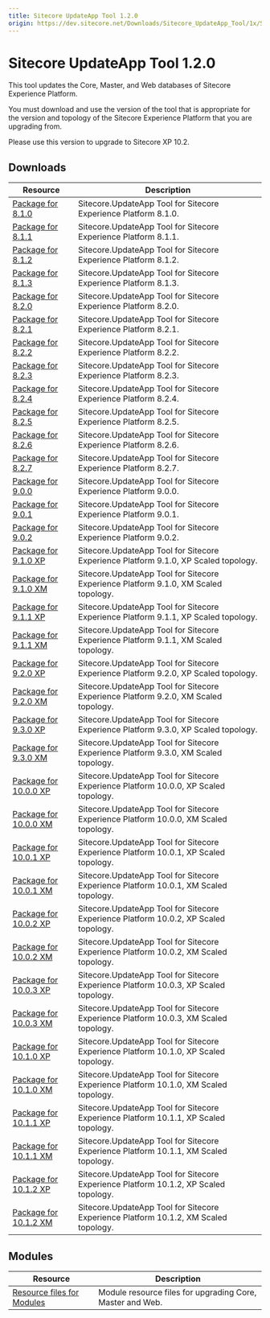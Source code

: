```yaml
---
title: Sitecore UpdateApp Tool 1.2.0
origin: https://dev.sitecore.net/Downloads/Sitecore_UpdateApp_Tool/1x/Sitecore_UpdateApp_Tool_120
---
```


# Sitecore UpdateApp Tool 1.2.0

This tool updates the Core, Master, and Web databases of Sitecore Experience Platform.

You must download and use the version of the tool that is appropriate for the version and topology of the Sitecore Experience Platform that you are upgrading from.

  <Alert variant='warning' mb={4}>
    <AlertIcon />
    Please use this version to upgrade to Sitecore XP 10.2.
  </Alert>
  

## Downloads

 | Resource | Description |
 | --- | --- |
 | [Package for 8.1.0](https://sitecoredev.azureedge.net/~/media/F7076598D7814426BC5D072EB7E237E9.ashx?date=20211101T134935) | Sitecore.UpdateApp Tool for Sitecore Experience Platform 8.1.0. |
 | [Package for 8.1.1](https://sitecoredev.azureedge.net/~/media/0865C515F7CC4A60A66F999EA087E8F0.ashx?date=20211101T134935) | Sitecore.UpdateApp Tool for Sitecore Experience Platform 8.1.1. |
 | [Package for 8.1.2](https://sitecoredev.azureedge.net/~/media/FAF83B0B165748EAAE0BD5AAD330FFE1.ashx?date=20211101T134935) | Sitecore.UpdateApp Tool for Sitecore Experience Platform 8.1.2. |
 | [Package for 8.1.3](https://sitecoredev.azureedge.net/~/media/F24AE5050EFA486F82122F579F0D1687.ashx?date=20211101T134936) | Sitecore.UpdateApp Tool for Sitecore Experience Platform 8.1.3. |
 | [Package for 8.2.0](https://sitecoredev.azureedge.net/~/media/275CA091622144A29CF60495F7D60DCA.ashx?date=20211101T135049) | Sitecore.UpdateApp Tool for Sitecore Experience Platform 8.2.0. |
 | [Package for 8.2.1](https://sitecoredev.azureedge.net/~/media/E2DD13E8BF2D4AFAA666A1EBDE166503.ashx?date=20211101T135050) | Sitecore.UpdateApp Tool for Sitecore Experience Platform 8.2.1. |
 | [Package for 8.2.2](https://sitecoredev.azureedge.net/~/media/20E2D200522544178AE46EDD20B5435D.ashx?date=20211101T135050) | Sitecore.UpdateApp Tool for Sitecore Experience Platform 8.2.2. |
 | [Package for 8.2.3](https://sitecoredev.azureedge.net/~/media/CD131A1CC7214FCB8B36679E30E6DC24.ashx?date=20211101T135050) | Sitecore.UpdateApp Tool for Sitecore Experience Platform 8.2.3. |
 | [Package for 8.2.4](https://sitecoredev.azureedge.net/~/media/B901E58F177C41CEB176B8345EDF97D8.ashx?date=20211101T135051) | Sitecore.UpdateApp Tool for Sitecore Experience Platform 8.2.4. |
 | [Package for 8.2.5](https://sitecoredev.azureedge.net/~/media/8AFABE52F42E406DB65A61253C8F4C78.ashx?date=20211101T135051) | Sitecore.UpdateApp Tool for Sitecore Experience Platform 8.2.5. |
 | [Package for 8.2.6](https://sitecoredev.azureedge.net/~/media/C7332E52897141A9B03B047C2BEA9AC1.ashx?date=20211101T135051) | Sitecore.UpdateApp Tool for Sitecore Experience Platform 8.2.6. |
 | [Package for 8.2.7](https://sitecoredev.azureedge.net/~/media/C14774FEA0D9429DAE240CBEA11C3B21.ashx?date=20211101T135052) | Sitecore.UpdateApp Tool for Sitecore Experience Platform 8.2.7. |
 | [Package for 9.0.0](https://sitecoredev.azureedge.net/~/media/42CA38B1513047E2B11FC7FF8F3F32F2.ashx?date=20211101T135125) | Sitecore.UpdateApp Tool for Sitecore Experience Platform 9.0.0. |
 | [Package for 9.0.1](https://sitecoredev.azureedge.net/~/media/6875FEECB7D64F44AD211729EE77F290.ashx?date=20211101T135126) | Sitecore.UpdateApp Tool for Sitecore Experience Platform 9.0.1. |
 | [Package for 9.0.2](https://sitecoredev.azureedge.net/~/media/58326E70BA0E4384B1E0F52923A84A85.ashx?date=20211101T135126) | Sitecore.UpdateApp Tool for Sitecore Experience Platform 9.0.2. |
 | [Package for 9.1.0 XP](https://sitecoredev.azureedge.net/~/media/EF886AEFB6434E21BD5BD0911264CB19.ashx?date=20211101T135221) | Sitecore.UpdateApp Tool for Sitecore Experience Platform 9.1.0, XP Scaled topology. |
 | [Package for 9.1.0 XM](https://sitecoredev.azureedge.net/~/media/995FBFDBE4C641A3BD9D07E79C859D45.ashx?date=20211101T135221) | Sitecore.UpdateApp Tool for Sitecore Experience Platform 9.1.0, XM Scaled topology. |
 | [Package for 9.1.1 XP](https://sitecoredev.azureedge.net/~/media/023BA613E155436C9A859AA0037D0388.ashx?date=20211101T135222) | Sitecore.UpdateApp Tool for Sitecore Experience Platform 9.1.1, XP Scaled topology. |
 | [Package for 9.1.1 XM](https://sitecoredev.azureedge.net/~/media/E992EBD73FED4350B0B427BB5EA77B14.ashx?date=20211101T135222) | Sitecore.UpdateApp Tool for Sitecore Experience Platform 9.1.1, XM Scaled topology. |
 | [Package for 9.2.0 XP](https://sitecoredev.azureedge.net/~/media/A7AE122367744FDAB2546D43B446E52F.ashx?date=20211101T135307) | Sitecore.UpdateApp Tool for Sitecore Experience Platform 9.2.0, XP Scaled topology. |
 | [Package for 9.2.0 XM](https://sitecoredev.azureedge.net/~/media/3565B27230714F41A9B3D78F063E687C.ashx?date=20211101T135307) | Sitecore.UpdateApp Tool for Sitecore Experience Platform 9.2.0, XM Scaled topology. |
 | [Package for 9.3.0 XP](https://sitecoredev.azureedge.net/~/media/A29BB1BB3A474BE1A126C328909364B5.ashx?date=20211101T135308) | Sitecore.UpdateApp Tool for Sitecore Experience Platform 9.3.0, XP Scaled topology. |
 | [Package for 9.3.0 XM](https://sitecoredev.azureedge.net/~/media/26A3326383684621872A3837AB570E1F.ashx?date=20211101T135308) | Sitecore.UpdateApp Tool for Sitecore Experience Platform 9.3.0, XM Scaled topology. |
 | [Package for 10.0.0 XP](https://sitecoredev.azureedge.net/~/media/6C235AD6BCAF40709B509EC7E771FAE2.ashx?date=20211101T135406) | Sitecore.UpdateApp Tool for Sitecore Experience Platform 10.0.0, XP Scaled topology. |
 | [Package for 10.0.0 XM](https://sitecoredev.azureedge.net/~/media/809F637A2EF14EF3B1AB88ED82D80D82.ashx?date=20211101T135406) | Sitecore.UpdateApp Tool for Sitecore Experience Platform 10.0.0, XM Scaled topology. |
 | [Package for 10.0.1 XP](https://sitecoredev.azureedge.net/~/media/364ACCD9BA0F42B78A1EB863E98E475C.ashx?date=20211101T135407) | Sitecore.UpdateApp Tool for Sitecore Experience Platform 10.0.1, XP Scaled topology. |
 | [Package for 10.0.1 XM](https://sitecoredev.azureedge.net/~/media/7A1DE6455DC74BB08F5AE6DFB9A115EB.ashx?date=20211101T135407) | Sitecore.UpdateApp Tool for Sitecore Experience Platform 10.0.1, XM Scaled topology. |
 | [Package for 10.0.2 XP](https://sitecoredev.azureedge.net/~/media/A1DCE24C46AE48BB908C032BACFA4B4C.ashx?date=20211101T135429) | Sitecore.UpdateApp Tool for Sitecore Experience Platform 10.0.2, XP Scaled topology. |
 | [Package for 10.0.2 XM](https://sitecoredev.azureedge.net/~/media/D39E2F81F24749FDA0984D33EF3193E1.ashx?date=20211101T135428) | Sitecore.UpdateApp Tool for Sitecore Experience Platform 10.0.2, XM Scaled topology. |
 | [Package for 10.0.3 XP](https://sitecoredev.azureedge.net/~/media/875EFC3EFBDE40BA8BDC946D645135D8.ashx?date=20211101T135408) | Sitecore.UpdateApp Tool for Sitecore Experience Platform 10.0.3, XP Scaled topology. |
 | [Package for 10.0.3 XM](https://sitecoredev.azureedge.net/~/media/33966D11C6684C8E86F839DD812ADAB1.ashx?date=20211101T135407) | Sitecore.UpdateApp Tool for Sitecore Experience Platform 10.0.3, XM Scaled topology. |
 | [Package for 10.1.0 XP](https://sitecoredev.azureedge.net/~/media/0CC51A80DAEF499AA263BB3567943DB5.ashx?date=20211101T135532) | Sitecore.UpdateApp Tool for Sitecore Experience Platform 10.1.0, XP Scaled topology. |
 | [Package for 10.1.0 XM](https://sitecoredev.azureedge.net/~/media/1C1E091D43244BB3BE727B1B638212B3.ashx?date=20211101T135532) | Sitecore.UpdateApp Tool for Sitecore Experience Platform 10.1.0, XM Scaled topology. |
 | [Package for 10.1.1 XP](https://sitecoredev.azureedge.net/~/media/CCDB873B49A4475D9E778AC44FB98914.ashx?date=20211101T135533) | Sitecore.UpdateApp Tool for Sitecore Experience Platform 10.1.1, XP Scaled topology. |
 | [Package for 10.1.1 XM](https://sitecoredev.azureedge.net/~/media/7DDBE2A5F98141D69670BA81E0ADA802.ashx?date=20211101T135533) | Sitecore.UpdateApp Tool for Sitecore Experience Platform 10.1.1, XM Scaled topology. |
 | [Package for 10.1.2 XP](https://sitecoredev.azureedge.net/~/media/9FA00A56791D40EF86ABB13C23646AE1.ashx?date=20211101T135534) | Sitecore.UpdateApp Tool for Sitecore Experience Platform 10.1.2, XP Scaled topology. |
 | [Package for 10.1.2 XM](https://sitecoredev.azureedge.net/~/media/F60CCD8EF42045F28576871476E7009C.ashx?date=20211101T135533) | Sitecore.UpdateApp Tool for Sitecore Experience Platform 10.1.2, XM Scaled topology. |

## Modules

 | Resource | Description |
 | --- | --- |
 | [Resource files for Modules](https://dev.sitecore.net:443/downloads/Resource%20files%20for%20Modules/1x/Resource%20files%20for%20Modules%20100) | Module resource files for upgrading Core, Master and Web. |